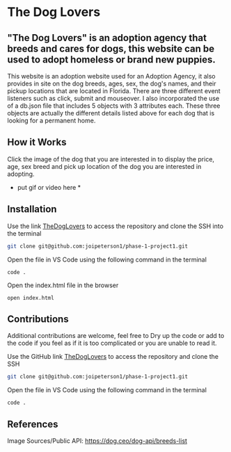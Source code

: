 # The Dog Lovers

## "The Dog Lovers" is an adoption agency that breeds and cares for dogs, this website can be used to adopt homeless or brand new puppies.

This website is an adoption website used for an Adoption Agency, it also provides in site on the dog breeds, ages, sex, the dog's names, and their pickup locations that are located in Florida. There are three different event listeners such as click, submit and mouseover. I also incorporated the use of a db.json file that includes 5 objects with 3 attributes each. These three objects are actually the different details listed above for each dog that is looking for a permanent home.

## How it Works
Click the image of the dog that you are interested in to display the price, age, sex breed and pick up location of the dog you are interested in adopting.
* put gif or video here *


## Installation
Use the link [TheDogLovers](https://github.com/joipeterson1/phase-1-project1) to access the repository and clone the SSH into the terminal

```bash
git clone git@github.com:joipeterson1/phase-1-project1.git
```
Open the file in VS Code using the following command in the terminal
```
code .

```

Open the index.html file in the browser
```
open index.html
```

## Contributions
Additional contributions are welcome, feel free to Dry up the code or add to the code if you feel as if it is too complicated or you are unable to read it.

Use the GitHub link [TheDogLovers](https://github.com/joipeterson1/phase-1-project1) to access the repository and clone the SSH

```bash
git clone git@github.com:joipeterson1/phase-1-project1.git
```
Open the file in VS Code using the following command in the terminal
```
code .

```

## References
Image Sources/Public API:
https://dog.ceo/dog-api/breeds-list
